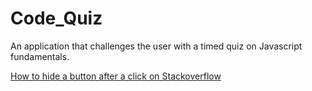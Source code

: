 # Code_Quiz
An application that challenges the user with a timed quiz on Javascript fundamentals.

[How to hide a button after a click on Stackoverflow](https://stackoverflow.com/questions/57716269/how-to-hide-a-button-after-click)